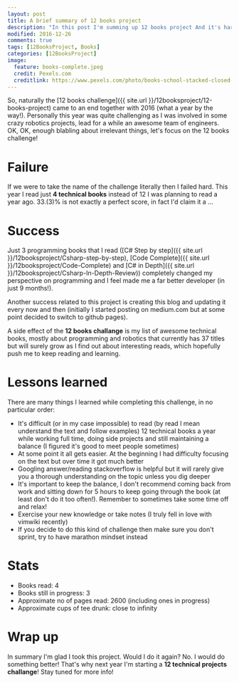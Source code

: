 ```yaml
---
layout: post
title: A brief summary of 12 books project
description: "In this post I'm summing up 12 books project And it's harsh"
modified: 2016-12-26
comments: true
tags: [12BooksProject, Books]
categories: [12BooksProject]
image:
  feature: books-complete.jpeg
  credit: Pexels.com
  creditlink: https://www.pexels.com/photo/books-school-stacked-closed-48126/
---
```

So, naturally the [12 books challenge]({{ site.url }}/12booksproject/12-books-project) came to an end together with 2016 (what a year by the way!). Personally this year was quite challenging as I was involved in some crazy robotics projects, lead for a while an awesome team of engineers. OK, OK, enough blabling about irrelevant things, let's focus on the 12 books challenge!

<!-- more -->

# Failure

If we were to take the name of the challenge literally then I failed hard. This year I read just **4 technical books** instead of 12 I was planning to read a year ago. 33.(3)% is not exactly a perfect score, in fact I'd claim it a ...

# Success

Just 3 programming books that I read ([C# Step by step]({{ site.url }}/12booksproject/Csharp-step-by-step), [Code Complete]({{ site.url }}/12booksproject/Code-Complete) and [C# in Depth]({{ site.url }}/12booksproject/Csharp-In-Depth-Review)) completely changed my perspective on programming and I feel made me a far better developer (in just 9 months!).

Another success related to this project is creating this blog and updating it every now and then (initially I started posting on medium.com but at some point decided to switch to github pages).

A side effect of the **12 books challange** is my list of awesome technical books, mostly about programming and robotics that currently has 37 titles but will surely grow as I find out about interesting reads, which hopefully push me to keep reading and learning.

# Lessons learned

There are many things I learned while completing this challenge, in no particular order:

* It's difficult (or in my case impossible) to read (by read I mean understand the text and follow examples) 12 technical books a year while working full time, doing side projects and still maintaining a balance (I figured it's good to meet people sometimes)
* At some point it all gets easier. At the beginning I had difficulty focusing on the text but over time it got much better
* Googling answer/reading stackoverflow is helpful but it will rarely give you a thorough understanding on the topic unless you dig deeper
* It's important to keep the balance, I don't recommend coming back from work and sitting down for 5 hours to keep going through the book (at least don't do it too often!). Remember to sometimes take some time off and relax!
* Exercise your new knowledge or take notes (I truly fell in love with vimwiki recently)
* If you decide to do this kind of challenge then make sure you don't sprint, try to have marathon mindset instead

# Stats

* Books read: 4
* Books still in progress: 3
* Approximate no of pages read: 2600  (including ones in progress)
* Approximate cups of tee drunk: close to infinity

# Wrap up

In summary I'm glad I took this project. Would I do it again? No. I would do something better! That's why next year I'm starting a **12 technical projects challange**! Stay tuned for more info!
